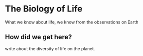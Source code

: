 # The Biology of Life
What we know about life, we know from the observations on Earth

## How did we get here?

write about the diversity of life on the planet.
